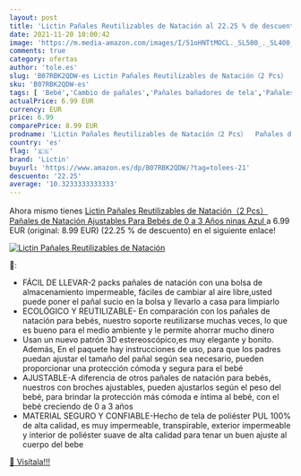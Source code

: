 ```yaml
---
layout: post
title: 'Lictin Pañales Reutilizables de Natación al 22.25 % de descuento'
date: 2021-11-20 10:00:42
image: 'https://m.media-amazon.com/images/I/51oHNTtMOCL._SL500_._SL400_.jpg'
comments: true
category: ofertas
author: 'tole.es'
slug: 'B07RBK2QDW-es Lictin Pañales Reutilizables de Natación（2 Pcs） Pañales de...'
sku: 'B07RBK2QDW-es'
tags: [ 'Bebé','Cambio de pañales','Pañales bañadores de tela','Pañales de tela','Pañales para bebé','bebés','lictin','pañales', ]
actualPrice: 6.99 EUR
currency: EUR
price: 6.99
comparePrice: 8.99 EUR
prodname: 'Lictin Pañales Reutilizables de Natación（2 Pcs）  Pañales de Natación Ajustables Para Bebés de 0 a 3 Años  ninas  Azul '
country: 'es'
flag: '🇪🇸'
brand: 'Lictin'
buyurl: 'https://www.amazon.es/dp/B07RBK2QDW/?tag=tolees-21'
descuento: '22.25'
average: '10.3233333333333'
---
```


Ahora mismo tienes [Lictin Pañales Reutilizables de Natación（2 Pcs）  Pañales de Natación Ajustables Para Bebés de 0 a 3 Años  ninas  Azul ](https://www.amazon.es/dp/B07RBK2QDW/?tag=tolees-21) a 6.99 EUR (original: 8.99 EUR) (22.25 %  de descuento) en el siguiente enlace!

[![Lictin Pañales Reutilizables de Natación](https://m.media-amazon.com/images/I/51oHNTtMOCL._SL500_._SL400_.jpg)](https://www.amazon.es/dp/B07RBK2QDW/?tag=tolees-21)

🔎:

- FÁCIL DE LLEVAR-2 packs pañales de natación con una bolsa de almacenamiento impermeable, fáciles de cambiar al aire libre,usted puede poner el pañal sucio en la bolsa y llevarlo a casa para limpiarlo
- ECOLÓGICO Y REUTILIZABLE- En comparación con los pañales de natación para bebés, nuestro soporte reutilizarse muchas veces, lo que es bueno para el medio ambiente y le permite ahorrar mucho dinero
- Usan un nuevo patrón 3D estereoscópico,es muy elegante y bonito. Además, En el paquete hay instrucciones de uso, para que los padres puedan ajustar el tamaño del pañal según sea necesario, pueden proporcionar una protección cómoda y segura para el bebé
- AJUSTABLE-A diferencia de otros pañales de natación para bebés, nuestros con broches ajustables, pueden ajustarlos según el peso del bebé, para brindar la protección más cómoda e íntima al bebé, con el bebé creciendo de 0 a 3 años
- MATERIAL SEGURO Y CONFIABLE-Hecho de tela de poliéster PUL 100% de alta calidad, es muy impermeable, transpirable, exterior impermeable y interior de poliéster suave de alta calidad para tenar un buen ajuste al cuerpo del bebe

[🛒 Visítala!!!](https://www.amazon.es/dp/B07RBK2QDW/?tag=tolees-21)
